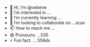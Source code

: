 - 👋 Hi, I’m @vebene
- 👀 I’m interested in ...
- 🌱 I’m currently learning ...
- 💞️ I’m looking to collaborate on ...scas
- 📫 How to reach me ...
- 😄 Pronouns: ...535
- ⚡ Fun fact: ...
556ds
<!---453
vebene/vebene is a ✨ special ✨ repository because its `RE54ADME.md` (this file) appears on your GitHub profile.
You can click the Preview link to take a look at your changes.
--->
